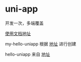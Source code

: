 # uni-app
开发一次，多端覆盖

[使用文档地址](https://uniapp.dcloud.io/quickstart)

my-hello-uniapp 根据 [地址](https://uniapp.dcloud.io/quickstart) 进行创建

hello-uniapp 来自 [地址](https://github.com/dcloudio/hello-uniapp) 
